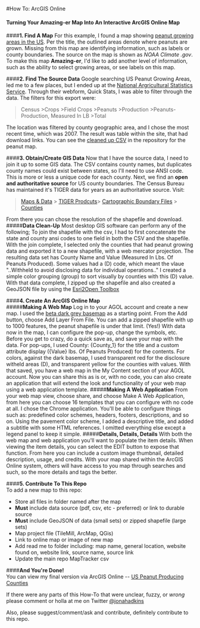#How To: ArcGIS Online
#### Turning Your Amazing-er Map Into An Interactive ArcGIS Online Map

####**1. Find A Map**
For this example, I found a map showing [peanut growing areas in the US](http://mapsontheweb.zoom-maps.com/post/76547930347/peanut-growing-areas-in-the-united-states). Per the title, the outlined areas denote where peanuts are grown. Missing from this map are identifying information, such as labels or county boundaries. The source on the map is shown as *NOAA Climate .gov*. To make this map **Amazing-er**, I'd like to add another level of information, such as the ability to select growing areas, or see labels on this map.

####**2. Find The Source Data**
Google searching US Peanut Growing Areas, led me to a few places, but I ended up at the [National Argricultural Statistics Service](http://www.nass.usda.gov/Quick_Stats/). Through their webform, Quick Stats, I was able to filter through the data. The filters for this export were: <br>
>Census >Crops >Field Crops >Peanuts >Production >Peanuts-Production, Measured In LB >Total<br>

The location was filtered by county geographic area, and I chose the most recent time, which was 2007. The result was table within the site, that had download links. You can see the [cleaned up CSV](https://github.com/jonahadkins/Amazing-Er-Maps/blob/master/US_Peanut_Growing/NASS_USDA_gov_Peanut_Growth.csv) in the repository for the peanut map.

####**3. Obtain/Create GIS Data**
Now that I have the source data, I need to join it up to some GIS data. The CSV contains county names, but duplicates county names could exist between states, so I'll need to use ANSI code. This is more or less a unique code for each county. Next, we find an **open and authoritative source** for US county boundaries. The Census Bureau has maintained it's TIGER data for years as an authoritative source. Visit:<br>
>[Maps & Data](http://www.census.gov/geo/maps-data/) > [TIGER Prodcuts](http://www.census.gov/geo/maps-data/data/tiger.html)> [Cartographic Boundary Files](http://www.census.gov/geo/maps-data/data/tiger-cart-boundary.html) > [Counties](http://www.census.gov/geo/maps-data/data/cbf/cbf_counties.html)<br>

From there you can chose the resolution of the shapefile and download.  
#####**Data Clean-Up**
Most desktop GIS software can perform any of the following; To join the shapefile with the csv, I had to first concatenate the state and county ansi codes to one field in both the CSV and the shapefile. With the join complete, I selected only the counties that had peanut growing data and exported it to a new shapefile, with a web mercator projection. The resulting data set has County Name and Value (Measured In Lbs. Of Peanuts Produced). Some values had a (D) code, which meant the vlaue "..Withheld to avoid disclosing data for individual operations.."  I created a simple color grouping (group) to sort visually by counties with this (D) value. With that data complete, I zipped up the shapefile and also created a GeoJSON file by using the [Esri2Open Toolbox](https://github.com/project-open-data/esri2open)

####**4. Create An ArcGIS Online Map**<br>
#####**Making A Web Map**
  Log in to your AGOL account and create a new map. I used the [beta dark grey basemap](http://www.arcgis.com/home/webmap/viewer.html?webmap=da65bacab5bd4defb576f839b6b28098) as a starting point. From the Add button, choose Add Layer From File. You can add a zipped shapefile with up to 1000 features, the peanut shapefile is under that limit. (Yes!) With data now in the map, I can configure the pop-up, change the symbols, etc. Before you get to crazy, do a quick save as, and save your map with the data. For pop-ups, I used County: {County_1} for the title and a custom attribute display ({Value} lbs. Of Peanuts Produced) for the contents. For colors, against the dark basemap, I used transparent red for the disclosure witheld areas (D), and transparent yellow for the counties with values. With that saved, you have a web map in the My Content section of your AGOL account. Now you can share this as is or, with no code, you can also create an application that will extend the look and functionality of your web map using a web application template. 
#####**Making A Web Application**
From your web map view, choose share, and choose Make A Web Application, from here you can choose 16 templates that you can configure with no code at all. I chose the Chrome application. You'll be able to configure things such as: predefined color schemes, headers, footers, descriptions, and so on.  Using the pavement color scheme, I added a descriptive title, and added a subtitle with some HTML references. I omitted everything else except a legend panel to keep it simple.
#####**Details, Details, Details**
With both the web map and web application you'll want to populate the item details. When viewing the item details, you can select the EDIT button to expose that function. From here you can include a custom image thumbnail, detailed description, usage, and credits. With your map shared within the ArcGIS Online system, others will have access to you map through searches and such, so the more details and tags the better.

####**5. Contribute To This Repo**<br>
To add a new map to this repo:
* Store all files in folder named after the map
* **Must** include data source (pdf, csv, etc - preferred) or link to durable source
* **Must** include GeoJSON of data (small sets) or zipped shapefile (large sets)
* Map project file (TileMill, ArcMap, QGis)
* Link to online map or image of new map
* Add read me to folder including: map name, general location, website found on, website link, source name, source link
* Update the main repo MapTracker csv

####**And You're Done!**<br>
You can view my final version via ArcGIS Online --  [US Peanut Producing Counties](http://www.arcgis.com/apps/PanelsLegend/index.html?appid=86f6966ffb2741e28753f8f535bed728)


If there were any parts of this How-To that were unclear, fuzzy, or *wrong* please comment or holla at me on Twitter [@jonahadkins](https://twitter.com/jonahadkins)

Also, please suggest/comment/ask and contribute, definitely contribute to this repo.
